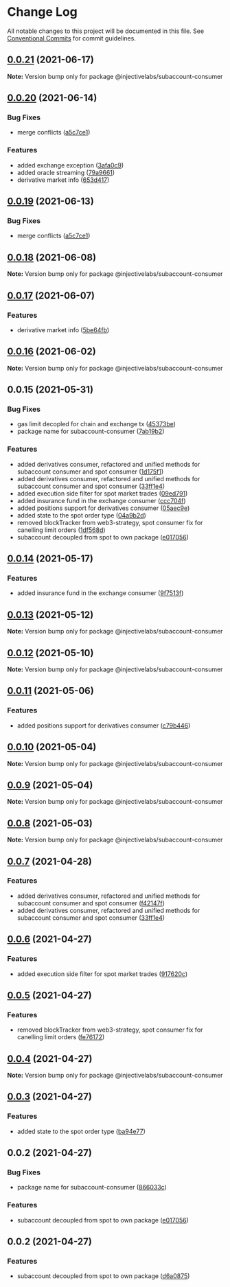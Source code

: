 # Change Log

All notable changes to this project will be documented in this file.
See [Conventional Commits](https://conventionalcommits.org) for commit guidelines.

## [0.0.21](https://github.com/InjectiveLabs/injective-ts/compare/@injectivelabs/subaccount-consumer@0.0.19...@injectivelabs/subaccount-consumer@0.0.21) (2021-06-17)

**Note:** Version bump only for package @injectivelabs/subaccount-consumer





## [0.0.20](https://github.com/InjectiveLabs/injective-ts/compare/@injectivelabs/subaccount-consumer@0.0.14...@injectivelabs/subaccount-consumer@0.0.20) (2021-06-14)

### Bug Fixes

* merge conflicts ([a5c7ce1](https://github.com/InjectiveLabs/injective-ts/commit/a5c7ce13823fded62a32f79fcfda19867c929cc7))

### Features

* added exchange exception ([3afa0c9](https://github.com/InjectiveLabs/injective-ts/commit/3afa0c9e03e9a0cebf98b202928893980239989a))
* added oracle streaming ([79a9661](https://github.com/InjectiveLabs/injective-ts/commit/79a9661b52acd4a672dc1f694ef6c1d44c940d61))
* derivative market info ([653d417](https://github.com/InjectiveLabs/injective-ts/commit/653d4170413f6213a4e6a6abe56d6dd805ce8415))

## [0.0.19](https://github.com/InjectiveLabs/injective-ts/compare/@injectivelabs/subaccount-consumer@0.0.18...@injectivelabs/subaccount-consumer@0.0.19) (2021-06-13)

### Bug Fixes

* merge conflicts ([a5c7ce1](https://github.com/InjectiveLabs/injective-ts/commit/a5c7ce13823fded62a32f79fcfda19867c929cc7))

## [0.0.18](https://github.com/InjectiveLabs/injective-ts/compare/@injectivelabs/subaccount-consumer@0.0.17...@injectivelabs/subaccount-consumer@0.0.18) (2021-06-08)

**Note:** Version bump only for package @injectivelabs/subaccount-consumer

## [0.0.17](https://github.com/InjectiveLabs/injective-ts/compare/@injectivelabs/subaccount-consumer@0.0.16...@injectivelabs/subaccount-consumer@0.0.17) (2021-06-07)

### Features

* derivative market info ([5be64fb](https://github.com/InjectiveLabs/injective-ts/commit/5be64fb91bfdcf974d0dc33327136d4a40140ddb))

## [0.0.16](https://github.com/InjectiveLabs/injective-ts/compare/@injectivelabs/subaccount-consumer@0.0.15...@injectivelabs/subaccount-consumer@0.0.16) (2021-06-02)

**Note:** Version bump only for package @injectivelabs/subaccount-consumer

## 0.0.15 (2021-05-31)

### Bug Fixes

* gas limit decopled for chain and exchange tx ([45373be](https://github.com/InjectiveLabs/injective-ts/commit/45373be038085183dd7b0b699bcb9a1e75a1ef1a))
* package name for subaccount-consumer ([7ab19b2](https://github.com/InjectiveLabs/injective-ts/commit/7ab19b2b895238977803b6795108c474fdcd558e))

### Features

* added derivatives consumer, refactored and unified methods for subaccount consumer and spot consumer ([1d175f1](https://github.com/InjectiveLabs/injective-ts/commit/1d175f1af89ded49d9b66cfa9c083fb7b24bd484))
* added derivatives consumer, refactored and unified methods for subaccount consumer and spot consumer ([33ff1e4](https://github.com/InjectiveLabs/injective-ts/commit/33ff1e459b12d9f6315c35f0e468d917375d1930))
* added execution side filter for spot market trades ([09ed791](https://github.com/InjectiveLabs/injective-ts/commit/09ed791559a167d5ed19d04c1cb03a7ae6d5e2c8))
* added insurance fund in the exchange consumer ([ccc704f](https://github.com/InjectiveLabs/injective-ts/commit/ccc704f7cafa219d2268738f0d3330e12618e82e))
* added positions support for derivatives consumer ([05aec9e](https://github.com/InjectiveLabs/injective-ts/commit/05aec9e40b3e6d1a2ee976829cd40f8cf394d8a7))
* added state to the spot order type ([04a9b2d](https://github.com/InjectiveLabs/injective-ts/commit/04a9b2db6e64397829b20f2a7076183b72338973))
* removed blockTracker from web3-strategy, spot consumer fix for canelling limit orders ([1df568d](https://github.com/InjectiveLabs/injective-ts/commit/1df568dfa53b0c6cb5b5b83788811f65270a5616))
* subaccount decoupled from spot to own package ([e017056](https://github.com/InjectiveLabs/injective-ts/commit/e0170563e643cbb1b8d483cc046f6ec2924a14a8))

## [0.0.14](https://github.com/InjectiveLabs/injective-ts/compare/@injectivelabs/subaccount-consumer@0.0.13...@injectivelabs/subaccount-consumer@0.0.14) (2021-05-17)

### Features

* added insurance fund in the exchange consumer ([9f7513f](https://github.com/InjectiveLabs/injective-ts/commit/9f7513f7afa1b6207ff6a7bb245ff6f97f570107))

## [0.0.13](https://github.com/InjectiveLabs/injective-ts/compare/@injectivelabs/subaccount-consumer@0.0.12...@injectivelabs/subaccount-consumer@0.0.13) (2021-05-12)

**Note:** Version bump only for package @injectivelabs/subaccount-consumer

## [0.0.12](https://github.com/InjectiveLabs/injective-ts/compare/@injectivelabs/subaccount-consumer@0.0.11...@injectivelabs/subaccount-consumer@0.0.12) (2021-05-10)

**Note:** Version bump only for package @injectivelabs/subaccount-consumer

## [0.0.11](https://github.com/InjectiveLabs/injective-ts/compare/@injectivelabs/subaccount-consumer@0.0.10...@injectivelabs/subaccount-consumer@0.0.11) (2021-05-06)

### Features

* added positions support for derivatives consumer ([c79b446](https://github.com/InjectiveLabs/injective-ts/commit/c79b446c3688988e5147bbf56ab4328c3a1af641))

## [0.0.10](https://github.com/InjectiveLabs/injective-ts/compare/@injectivelabs/subaccount-consumer@0.0.9...@injectivelabs/subaccount-consumer@0.0.10) (2021-05-04)

**Note:** Version bump only for package @injectivelabs/subaccount-consumer

## [0.0.9](https://github.com/InjectiveLabs/injective-ts/compare/@injectivelabs/subaccount-consumer@0.0.8...@injectivelabs/subaccount-consumer@0.0.9) (2021-05-04)

**Note:** Version bump only for package @injectivelabs/subaccount-consumer

## [0.0.8](https://github.com/InjectiveLabs/injective-ts/compare/@injectivelabs/subaccount-consumer@0.0.7...@injectivelabs/subaccount-consumer@0.0.8) (2021-05-03)

**Note:** Version bump only for package @injectivelabs/subaccount-consumer

## [0.0.7](https://github.com/InjectiveLabs/injective-ts/compare/@injectivelabs/subaccount-consumer@0.0.6...@injectivelabs/subaccount-consumer@0.0.7) (2021-04-28)

### Features

* added derivatives consumer, refactored and unified methods for subaccount consumer and spot consumer ([f42147f](https://github.com/InjectiveLabs/injective-ts/commit/f42147f8fd748daa2598629c6a1f16c155523348))
* added derivatives consumer, refactored and unified methods for subaccount consumer and spot consumer ([33ff1e4](https://github.com/InjectiveLabs/injective-ts/commit/33ff1e459b12d9f6315c35f0e468d917375d1930))

## [0.0.6](https://github.com/InjectiveLabs/injective-ts/compare/@injectivelabs/subaccount-consumer@0.0.5...@injectivelabs/subaccount-consumer@0.0.6) (2021-04-27)

### Features

* added execution side filter for spot market trades ([917620c](https://github.com/InjectiveLabs/injective-ts/commit/917620c809ccf02270e6d60777b42ce166443697))

## [0.0.5](https://github.com/InjectiveLabs/injective-ts/compare/@injectivelabs/subaccount-consumer@0.0.4...@injectivelabs/subaccount-consumer@0.0.5) (2021-04-27)

### Features

* removed blockTracker from web3-strategy, spot consumer fix for canelling limit orders ([fe76172](https://github.com/InjectiveLabs/injective-ts/commit/fe76172fa4ada658b6a3044dd4bb4b43a7f797e4))

## [0.0.4](https://github.com/InjectiveLabs/injective-ts/compare/@injectivelabs/subaccount-consumer@0.0.3...@injectivelabs/subaccount-consumer@0.0.4) (2021-04-27)

**Note:** Version bump only for package @injectivelabs/subaccount-consumer

## [0.0.3](https://github.com/InjectiveLabs/injective-ts/compare/@injectivelabs/subaccount-consumer@0.0.2...@injectivelabs/subaccount-consumer@0.0.3) (2021-04-27)

### Features

* added state to the spot order type ([ba94e77](https://github.com/InjectiveLabs/injective-ts/commit/ba94e77d018bef52da140a4faef548f81ae0bd2d))

## 0.0.2 (2021-04-27)

### Bug Fixes

* package name for subaccount-consumer ([866033c](https://github.com/InjectiveLabs/injective-ts/commit/866033cc17399fbe4c08300187921cadff61b3ca))

### Features

* subaccount decoupled from spot to own package ([e017056](https://github.com/InjectiveLabs/injective-ts/commit/e0170563e643cbb1b8d483cc046f6ec2924a14a8))

## 0.0.2 (2021-04-27)

### Features

* subaccount decoupled from spot to own package ([d6a0875](https://github.com/InjectiveLabs/injective-ts/commit/d6a0875fe4a4c1dd6501dbea8dcf05d6bdd7d585))
